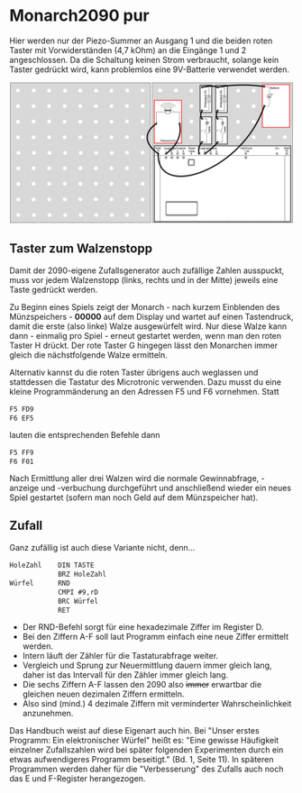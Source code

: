# Monarch2090 pur

Hier werden nur der Piezo-Summer an Ausgang 1 und die beiden roten Taster mit Vorwiderständen (4,7 kOhm) an die Eingänge 1 und 2 angeschlossen. Da die Schaltung keinen Strom verbraucht, solange kein Taster gedrückt wird, kann problemlos eine 9V-Batterie verwendet werden. 

![Schaltplan](/pics/SchaltungPur.png)

## Taster zum Walzenstopp

Damit der 2090-eigene Zufallsgenerator auch zufällige Zahlen ausspuckt, muss vor jedem Walzenstopp (links, rechts und in der Mitte) jeweils eine Taste gedrückt werden.

Zu Beginn eines Spiels zeigt der Monarch - nach kurzem Einblenden des Münzspeichers - **00000** auf dem Display und wartet auf einen Tastendruck, damit die erste (also linke) Walze ausgewürfelt wird. Nur diese Walze kann dann - einmalig pro Spiel - erneut gestartet werden, wenn man den roten Taster H drückt. Der rote Taster G hingegen lässt den Monarchen immer gleich die nächstfolgende Walze ermitteln. 

Alternativ kannst du die roten Taster übrigens auch weglassen und stattdessen die Tastatur des Microtronic verwenden. Dazu musst du eine kleine Programmänderung an den Adressen F5 und F6 vornehmen. Statt
```
F5 FD9     
F6 EF5      
```
lauten die entsprechenden Befehle dann
```
F5 FF9     
F6 F01      
```

Nach Ermittlung aller drei Walzen wird die normale Gewinnabfrage, -anzeige und -verbuchung durchgeführt und anschließend wieder ein neues Spiel gestartet (sofern man noch Geld auf dem Münzspeicher hat).

## Zufall

Ganz zufällig ist auch diese Variante nicht, denn...
```
HoleZahl    DIN TASTE
            BRZ HoleZahl
Würfel      RND
            CMPI #9,rD
            BRC Würfel
            RET
```

- Der RND-Befehl sorgt für eine hexadezimale Ziffer im Register D.
- Bei den Ziffern A-F soll laut Programm einfach eine neue Ziffer ermittelt werden.
- Intern läuft der Zähler für die Tastaturabfrage weiter.
- Vergleich und Sprung zur Neuermittlung dauern immer gleich lang, daher ist das Intervall für den Zähler immer gleich lang.
- Die sechs Ziffern A-F lassen den 2090 also ~~immer~~ erwartbar die gleichen neuen dezimalen Ziffern ermitteln.
- Also sind (mind.) 4 dezimale Ziffern mit verminderter Wahrscheinlichkeit anzunehmen.

Das Handbuch weist auf diese Eigenart auch hin. Bei "Unser erstes Programm: Ein elektronischer Würfel" heißt es: "Eine gewisse Häufigkeit einzelner Zufallszahlen wird bei später folgenden Experimenten durch ein etwas aufwendigeres Programm beseitigt." (Bd. 1, Seite 11). In späteren Programmen werden daher für die "Verbesserung" des Zufalls auch noch das E und F-Register herangezogen.
